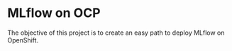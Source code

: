 # MLflow on OCP

The objective of this project is to create an easy path to deploy MLflow on OpenShift.